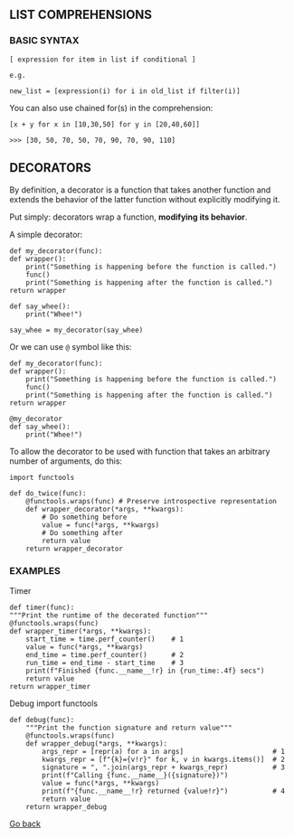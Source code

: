 ## LIST COMPREHENSIONS

### BASIC SYNTAX

    [ expression for item in list if conditional ]

    e.g.

    new_list = [expression(i) for i in old_list if filter(i)]

You can also use chained for(s) in the comprehension:

    [x + y for x in [10,30,50] for y in [20,40,60]]

    >>> [30, 50, 70, 50, 70, 90, 70, 90, 110]

## DECORATORS

By definition, a decorator is a function that takes another function and extends the behavior of the latter function without explicitly modifying it.

Put simply: decorators wrap a function, **modifying its behavior**.

A simple decorator:

    def my_decorator(func):
    def wrapper():
        print("Something is happening before the function is called.")
        func()
        print("Something is happening after the function is called.")
    return wrapper

    def say_whee():
        print("Whee!")

    say_whee = my_decorator(say_whee)

Or we can use `@` symbol like this:

    def my_decorator(func):
    def wrapper():
        print("Something is happening before the function is called.")
        func()
        print("Something is happening after the function is called.")
    return wrapper

    @my_decorator
    def say_whee():
        print("Whee!")

To allow the decorator to be used with function that takes an arbitrary number of arguments, do this:

    import functools

    def do_twice(func):
        @functools.wraps(func) # Preserve introspective representation
        def wrapper_decorator(*args, **kwargs):
            # Do something before
            value = func(*args, **kwargs)
            # Do something after
            return value
        return wrapper_decorator

### EXAMPLES

Timer

    def timer(func):
    """Print the runtime of the decorated function"""
    @functools.wraps(func)
    def wrapper_timer(*args, **kwargs):
        start_time = time.perf_counter()    # 1
        value = func(*args, **kwargs)
        end_time = time.perf_counter()      # 2
        run_time = end_time - start_time    # 3
        print(f"Finished {func.__name__!r} in {run_time:.4f} secs")
        return value
    return wrapper_timer

Debug
import functools

    def debug(func):
        """Print the function signature and return value"""
        @functools.wraps(func)
        def wrapper_debug(*args, **kwargs):
            args_repr = [repr(a) for a in args]                      # 1
            kwargs_repr = [f"{k}={v!r}" for k, v in kwargs.items()]  # 2
            signature = ", ".join(args_repr + kwargs_repr)           # 3
            print(f"Calling {func.__name__}({signature})")
            value = func(*args, **kwargs)
            print(f"{func.__name__!r} returned {value!r}")           # 4
            return value
        return wrapper_debug

[Go back](./README.md)
